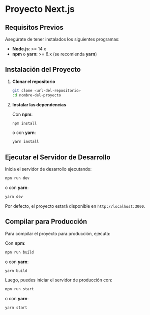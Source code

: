 # Proyecto Next.js

## Requisitos Previos

Asegúrate de tener instalados los siguientes programas:

- **Node.js**: >= 14.x
- **npm** o **yarn**: >= 6.x (se recomienda **yarn**)

## Instalación del Proyecto

1. **Clonar el repositorio**

   ```bash
   git clone <url-del-repositorio>
   cd nombre-del-proyecto
   ```

2. **Instalar las dependencias**

   Con **npm**:

   ```bash
   npm install
   ```

   o con **yarn**:

   ```bash
   yarn install
   ```

## Ejecutar el Servidor de Desarrollo

Inicia el servidor de desarrollo ejecutando:

```bash
npm run dev
```

o con **yarn**:

```bash
yarn dev
```

Por defecto, el proyecto estará disponible en `http://localhost:3000`.

## Compilar para Producción

Para compilar el proyecto para producción, ejecuta:

Con **npm**:

```bash
npm run build
```

o con **yarn**:

```bash
yarn build
```

Luego, puedes iniciar el servidor de producción con:

```bash
npm run start
```

o con **yarn**:

```bash
yarn start
```


